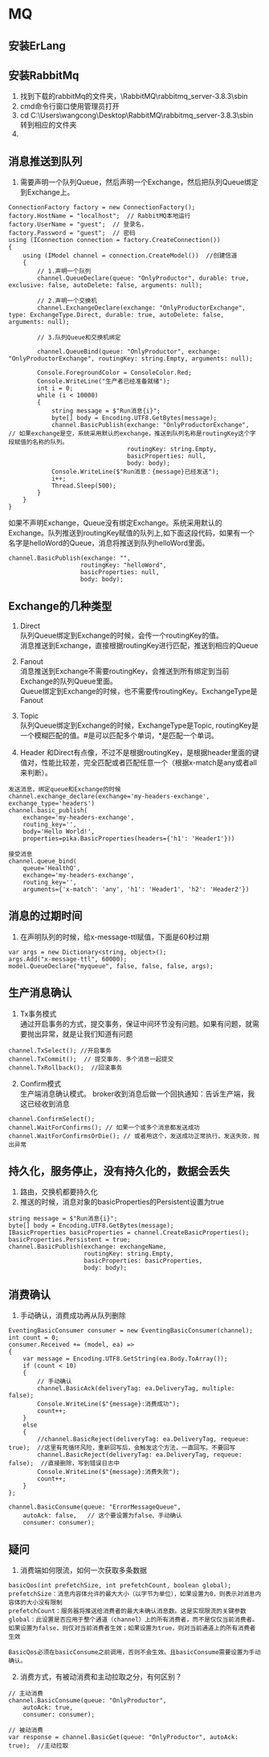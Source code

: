 # MQ
## 安装ErLang

## 安装RabbitMq
1. 找到下载的rabbitMq的文件夹，\RabbitMQ\rabbitmq_server-3.8.3\sbin
2. cmd命令行窗口使用管理员打开
3. cd C:\Users\wangcong\Desktop\RabbitMQ\rabbitmq_server-3.8.3\sbin  转到相应的文件夹
4. 

## 消息推送到队列
1. 需要声明一个队列Queue，然后声明一个Exchange，然后把队列Queue绑定到Exchange上。
~~~
ConnectionFactory factory = new ConnectionFactory();
factory.HostName = "localhost";  // RabbitMQ本地运行
factory.UserName = "guest";  // 登录名，
factory.Password = "guest";  // 密码
using (IConnection connection = factory.CreateConnection())
{
    using (IModel channel = connection.CreateModel())  //创建信道
    {
        // 1.声明一个队列
        channel.QueueDeclare(queue: "OnlyProductor", durable: true, exclusive: false, autoDelete: false, arguments: null);

        // 2.声明一个交换机
        channel.ExchangeDeclare(exchange: "OnlyProductorExchange", type: ExchangeType.Direct, durable: true, autoDelete: false, arguments: null);

        // 3.队列Queue和交换机绑定

        channel.QueueBind(queue: "OnlyProductor", exchange: "OnlyProductorExchange", routingKey: string.Empty, arguments: null);

        Console.ForegroundColor = ConsoleColor.Red;
        Console.WriteLine("生产者已经准备就绪");
        int i = 0;
        while (i < 10000)
        {
            string message = $"Run消息{i}";
            byte[] body = Encoding.UTF8.GetBytes(message);
            channel.BasicPublish(exchange: "OnlyProductorExchange",  // 如果exchange是空，系统采用默认的exchange，推送到队列名称是routingKey这个字段赋值的名称的队列。
                                 routingKey: string.Empty,
                                 basicProperties: null,
                                 body: body);
            Console.WriteLine($"Run消息：{message}已经发送");
            i++;
            Thread.Sleep(500);
        }
    }
}
~~~

如果不声明Exchange，Queue没有绑定Exchange。系统采用默认的Exchange。队列推送到routingKey赋值的队列上,如下面这段代码，如果有一个名字是helloWord的Queue，消息将推送到队列helloWord里面。
~~~
channel.BasicPublish(exchange: "",  
                    routingKey: "helloWord",
                    basicProperties: null,
                    body: body);
~~~

## Exchange的几种类型
1. Direct  
队列Queue绑定到Exchange的时候，会传一个routingKey的值。   
消息推送到Exchange，直接根据routingKey进行匹配，推送到相应的Queue
2. Fanout  
消息推送到Exchange不需要routingKey，会推送到所有绑定到当前Exchange的队列Queue里面。   
Queue绑定到Exchange的时候，也不需要传routingKey。ExchangeType是Fanout
3. Topic  
队列Queue绑定到Exchange的时候，ExchangeType是Topic, routingKey是一个模糊匹配的值。#是可以匹配多个单词，*是匹配一个单词。 

4. Header
和Direct有点像，不过不是根据routingKey，是根据header里面的键值对，性能比较差，完全匹配或者匹配任意一个（根据x-match是any或者all来判断）。
~~~
发送消息，绑定queue和Exchange的时候
channel.exchange_declare(exchange='my-headers-exchange', exchange_type='headers')
channel.basic_publish(
    exchange='my-headers-exchange',
    routing_key='',
    body='Hello World!',
    properties=pika.BasicProperties(headers={'h1': 'Header1'}))

接受消息
channel.queue_bind(
    queue='HealthQ',
    exchange='my-headers-exchange',
    routing_key='',
    arguments={'x-match': 'any', 'h1': 'Header1', 'h2': 'Header2'})
~~~

## 消息的过期时间
1. 在声明队列的时候，给x-message-ttl赋值，下面是60秒过期
~~~
var args = new Dictionary<string, object>();
args.Add("x-message-ttl", 60000);
model.QueueDeclare("myqueue", false, false, false, args);
~~~


## 生产消息确认
1. Tx事务模式    
通过开启事务的方式，提交事务，保证中间环节没有问题。如果有问题，就需要抛出异常，就是让我们知道有问题
~~~
channel.TxSelect(); //开启事务
channel.TxCommit();  // 提交事务. 多个消息一起提交
channel.TxRollback();  //回滚事务
~~~
2. Confirm模式  
生产端消息确认模式。 broker收到消息后做一个回执通知：告诉生产端，我这已经收到消息
~~~
channel.ConfirmSelect();
channel.WaitForConfirms(); // 如果一个或多个消息都发送成功
channel.WaitForConfirmsOrDie(); // 或者用这个，发送成功正常执行，发送失败，抛出异常

~~~


## 持久化，服务停止，没有持久化的，数据会丢失
1. 路由，交换机都要持久化
2. 推送的时候，消息对象的basicProperties的Persistent设置为true
~~~
string message = $"Run消息{i}";
byte[] body = Encoding.UTF8.GetBytes(message);
IBasicProperties basicProperties = channel.CreateBasicProperties();
basicProperties.Persistent = true;
channel.BasicPublish(exchange: exchangeName,  
                     routingKey: string.Empty,
                     basicProperties: basicProperties,
                     body: body);
~~~


## 消费确认  
1. 手动确认，消费成功再从队列删除  
~~~
EventingBasicConsumer consumer = new EventingBasicConsumer(channel);
int count = 0;
consumer.Received += (model, ea) =>
{
    var message = Encoding.UTF8.GetString(ea.Body.ToArray());
    if (count < 10)
    {
        // 手动确认
        channel.BasicAck(deliveryTag: ea.DeliveryTag, multiple: false);
        Console.WriteLine($"{message}:消费成功");
        count++;
    }
    else
    {
        //channel.BasicReject(deliveryTag: ea.DeliveryTag, requeue: true);  //这里有死循环风险，重新回写后，会触发这个方法，一直回写。不要回写
        channel.BasicReject(deliveryTag: ea.DeliveryTag, requeue: false);  //直接删除，写到错误日志中
        Console.WriteLine($"{message}:消费失败");
        count++;
    }
};

channel.BasicConsume(queue: "ErrorMessageQueue",
    autoAck: false,   // 这个要设置为false、手动确认
    consumer: consumer);
~~~

## 疑问 
1. 消费端如何限流，如何一次获取多条数据 
~~~
basicQos(int prefetchSize, int prefetchCount, boolean global);
prefetchSize：消息内容体允许的最大大小（以字节为单位），如果设置为0，则表示对消息内容体的大小没有限制   
prefetchCount：服务器将推送给消费者的最大未确认消息数。这是实现限流的关键参数  
global：此设置是否应用于整个通道（channel）上的所有消费者，而不是仅仅当前消费者。如果设置为false，则仅对当前消费者生效；如果设置为true，则对当前通道上的所有消费者生效

BasicQos必须在basicConsume之前调用，否则不会生效。且basicConsume需要设置为手动确认。

~~~
2. 消费方式，有被动消费和主动拉取之分，有何区别？
~~~
// 主动消费
channel.BasicConsume(queue: "OnlyProductor",
    autoAck: true,
    consumer: consumer);

// 被动消费
var response = channel.BasicGet(queue: "OnlyProductor", autoAck: true);  //主动拉取  

~~~

